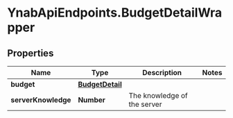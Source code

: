# YnabApiEndpoints.BudgetDetailWrapper

## Properties
Name | Type | Description | Notes
------------ | ------------- | ------------- | -------------
**budget** | [**BudgetDetail**](BudgetDetail.md) |  | 
**serverKnowledge** | **Number** | The knowledge of the server | 


